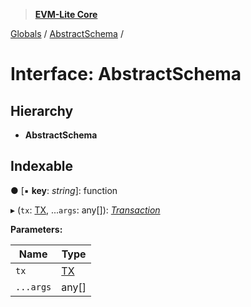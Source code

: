 > **[EVM-Lite Core](../README.md)**

[Globals](../globals.md) / [AbstractSchema](abstractschema.md) /

# Interface: AbstractSchema

## Hierarchy

* **AbstractSchema**

## Indexable

● \[▪ **key**: *string*\]: function

▸ (`tx`: [TX](tx.md), ...`args`: any[]): *[Transaction](../classes/transaction.md)*

**Parameters:**

Name | Type |
------ | ------ |
`tx` | [TX](tx.md) |
`...args` | any[] |